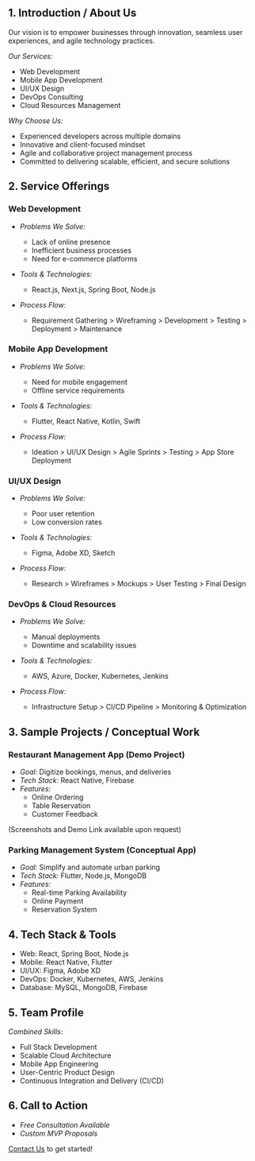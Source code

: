 ## 1. Introduction / About Us

Our vision is to empower businesses through innovation, seamless user experiences, and agile technology practices.

*Our Services:*
- Web Development
- Mobile App Development
- UI/UX Design
- DevOps Consulting
- Cloud Resources Management

*Why Choose Us:*
- Experienced developers across multiple domains
- Innovative and client-focused mindset
- Agile and collaborative project management process
- Committed to delivering scalable, efficient, and secure solutions

## 2. Service Offerings

### Web Development
- *Problems We Solve:*
  - Lack of online presence
  - Inefficient business processes
  - Need for e-commerce platforms

- *Tools & Technologies:*
  - React.js, Next.js, Spring Boot, Node.js

- *Process Flow:*
  - Requirement Gathering > Wireframing > Development > Testing > Deployment > Maintenance

### Mobile App Development
- *Problems We Solve:*
  - Need for mobile engagement
  - Offline service requirements

- *Tools & Technologies:*
  - Flutter, React Native, Kotlin, Swift

- *Process Flow:*
  - Ideation > UI/UX Design > Agile Sprints > Testing > App Store Deployment

### UI/UX Design
- *Problems We Solve:*
  - Poor user retention
  - Low conversion rates

- *Tools & Technologies:*
  - Figma, Adobe XD, Sketch

- *Process Flow:*
  - Research > Wireframes > Mockups > User Testing > Final Design

### DevOps & Cloud Resources
- *Problems We Solve:*
  - Manual deployments
  - Downtime and scalability issues

- *Tools & Technologies:*
  - AWS, Azure, Docker, Kubernetes, Jenkins

- *Process Flow:*
  - Infrastructure Setup > CI/CD Pipeline > Monitoring & Optimization

## 3. Sample Projects / Conceptual Work

### Restaurant Management App (Demo Project)
- *Goal:* Digitize bookings, menus, and deliveries
- *Tech Stack:* React Native, Firebase
- *Features:*
  - Online Ordering
  - Table Reservation
  - Customer Feedback

(Screenshots and Demo Link available upon request)

### Parking Management System (Conceptual App)
- *Goal:* Simplify and automate urban parking
- *Tech Stack:* Flutter, Node.js, MongoDB
- *Features:*
  - Real-time Parking Availability
  - Online Payment
  - Reservation System

## 4. Tech Stack & Tools
- Web: React, Spring Boot, Node.js
- Mobile: React Native, Flutter
- UI/UX: Figma, Adobe XD
- DevOps: Docker, Kubernetes, AWS, Jenkins
- Database: MySQL, MongoDB, Firebase

## 5. Team Profile

*Combined Skills:*
- Full Stack Development
- Scalable Cloud Architecture
- Mobile App Engineering
- User-Centric Product Design
- Continuous Integration and Delivery (CI/CD)

## 6. Call to Action

- *Free Consultation Available*
- *Custom MVP Proposals*

[Contact Us](#) to get started!
